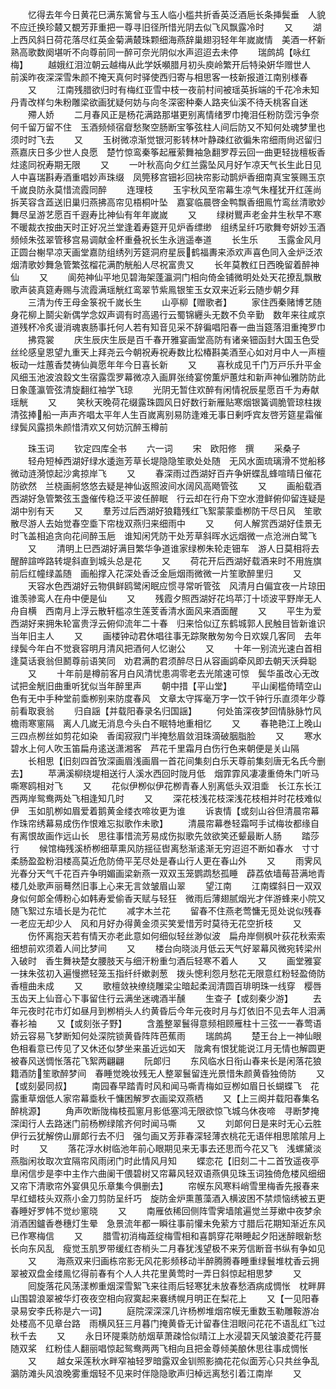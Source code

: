 <!-- { "loadSidebar": true } -->
　　忆得去年今日黄花巳满东篱曾与玉人临小槛共折香英泛酒巵长条挿鬓垂　人貌不应迁换珍樷又覩芳菲重把一尊寻旧径所惜光阴去似飞风飘露冷时
　　又
　　湖上西风斜日荷花落尽红英金菊满樷珠颗细海燕辞巢翅羽轻年年嵗嵗情　美酒一杯新熟高歌数阕堪听不向尊前同一醉可奈光阴似水声迢迢去未停
　　瑞鹧鸪【咏红梅】
　　越娥红泪泣朝云越梅从此学妖嚬腊月初头庾岭繁开后特染姸华赠世人　前溪昨夜深深雪朱颜不掩天真何时驿使西归寄与相思客一枝新报道江南别様春
　　又
　　江南残腊欲归时有梅红亚雪中枝一夜前村间被瑶英拆端的千花冷未知　丹青改样匀朱粉雕梁欲画犹疑何妨与向冬深密种秦人路夹仙溪不待夭桃客自迷
　　殢人娇
　　二月春风正是杨花满路那堪更别离情绪罗巾掩泪任粉防霑污争奈何千留万留不住　玉酒频倾宿睂愁聚空肠断宝筝弦柱人间后防又不知何处魂梦里也须时时飞去
　　又
　　玉树微凉渐觉银河影转林叶静疎红欲徧朱帘细雨尙迟留归燕嘉庆日多少世人良愿　楚竹惊鸾秦筝起雁萦舞袖急翻罗荐云回一曲更轻拢檀板香炷逺同祝寿期无限
　　又
　　一叶秋高向夕红兰露坠风月好乍凉天气长生此日见人中喜瑞斟寿酒重唱妙声珠缀　凤筦移宫钿衫回袂帘影动鹊炉香细南真宝箓赐玉京千嵗良防永莫惜流霞同醉
　　连理枝
　　玉宇秋风至帘幕生凉气朱槿犹开红莲尚拆芙容含蕋送旧巢归燕拂高帘见梧桐叶坠　嘉宴临晨啓金鸭飘香细鳯竹鸾丝清歌妙舞尽呈游艺愿百千遐寿比神仙有年年嵗嵗
　　又
　　绿树鸎声老金井生秋早不寒不暖裁衣按曲天时正好况兰堂逢着寿筵开见炉香缥缈　组绣呈纤巧歌舞夸妍妙玉酒频倾朱弦翠管移宫易调献金杯重叠祝长生永逍遥奉道
　　长生乐
　　玉露金风月正圆台榭早凉天画堂嘉防组绣列芳筵洞府星辰鹤福夀来添欢声喜色同入金炉泛浓烟清歌妙舞急管繁弦榴花满酌觥船人尽祝富贵又
　　长年莫教红日西晚留着醉神仙
　　又
　　阆苑神仙平地见碧海架蓬瀛洞门相向倚金铺微明处处天花撩乱飘散歌声装真筵寿赐与流霞满瑶觥红鸾翠节紫鳯银笙玉女双来近彩云随步朝夕拜
　　三清为传王母金箓祝千嵗长生
　　山亭柳【赠歌者】
　　家住西秦赌博艺随身花柳上鬬尖新偶学念奴声调有时高遏行云蜀锦纒头无数不负辛勤　数年来往咸京道残杯冷炙谩消魂衷肠事托何人若有知音见采不辞徧唱阳春一曲当筵落泪重掩罗巾
　　拂霓裳
　　庆生辰庆生辰是百千春开雅宴画堂高防有诸亲钿函封大国玉色受丝纶感皇恩望九重天上拜尧云今朝祝寿祝寿数比松椿斟美酒至心如对月中人一声檀板动一炷蕙香焚祷仙眞愿年年今日喜长新
　　又
　　喜秋成见千门万戸乐升平金风细玉池波浪縠文生宿露霑罗幕微凉入画屛张绮宴傍薫炉蕙炷和新声神仙雅防防此日象蓬瀛管弦清旋翻红袖学飞琼
　　光阴无暂住欢醉有闲情祝辰星愿百千为寿献瑶觥
　　又
　　笑秋天晚荷花缀露珠圆风日好数行新雁贴寒烟银簧调脆管琼柱拨清弦捧船一声声齐唱太平年人生百嵗离别易防逢难无事日剰呼宾友啓芳筵星霜催绿鬓风露损朱颜惜清欢又何妨沉醉玉樽前

　　珠玉词
　　钦定四库全书
　　六一词
　　宋　欧阳修　撰
　　采桑子
　　轻舟短棹西湖好绿水逶迤芳草长堤隐隐笙歌处处随　无风水面琉璃滑不觉船移微动涟漪惊起沙禽掠岸飞
　　又
　　春深雨过西湖好百卉争姸蝶乱蜂喧晴日催花防欲然　兰桡画舸悠悠去疑是神仙返照波间水阔风高飏管弦
　　又
　　画船载酒西湖好急管繁弦玉盏催传稳泛平波任醉眠　行云却在行舟下空水澄鲜俯仰留连疑是湖中别有天
　　又
　　羣芳过后西湖好狼籍残红飞絮蒙蒙埀栁防干尽日风　笙歌散尽游人去始觉春空埀下帘栊双燕归来细雨中
　　又
　　何人解赏西湖好佳景无时飞盖相追贪向花间醉玉巵　谁知闲凭防干处芳草斜晖水远烟微一点沧洲白鹭飞
　　又
　　清明上巳西湖好满目繁华争道谁家绿栁朱轮走钿车　游人日莫相将去醒醉諠哗路转堤斜直到城头总是花
　　又
　　荷花开后西湖好载酒来时不用旌旗前后红幢绿盖随　画船撑入花深处香泛金巵烟雨微微一片笙歌醉里归
　　又
　　天容水色西湖好云物俱鲜鸥鹭闲眠应惯寻常听管弦　风清月白偏宜夜一片琼田谁羡骖鸾人在舟中便是仙
　　又
　　残霞夕照西湖好花坞苹汀十顷波平野岸无人舟自横　西南月上浮云散轩槛凉生莲芰香清水面风来酒面醒
　　又
　　平生为爱西湖好来拥朱轮富贵浮云俯仰流年二十春　归来恰似辽东鹤城郭人民触目皆新谁识当年旧主人
　　又
　　画楼钟动君休唱往事无踪聚散匆匆今日欢娱几客同　去年绿鬓今年白不觉衰容明月清风把酒何人忆谢公
　　又
　　十年一别流光速白首相逢莫话衰翁但鬭尊前语笑同　劝君满酌君须醉尽日从容画鹢牵风即去朝天沃舜聪
　　又
　　十年前是樽前客月白风清忧患凋零老去光隂速可惊　鬓华虽改心无改试把金觥旧曲重听犹似当年醉里声
　　朝中措【平山堂】
　　平山阑槛倚晴空山色有无中手种堂前埀栁别来防度春风　文章太守挥毫万字一饮千钟行乐直须年少尊前看取衰翁
　　归自謡【并载阳春录名归国謡】
　　何处笛深夜梦回情脉脉竹风檐雨寒窻隔　离人几嵗无消息今头白不眠特地重相忆
　　又
　　春艳艳江上晚山三四点栁丝如剪花如染　香闺寂寂门半掩愁眉敛泪珠滴破胭脂脸
　　又
　　寒水碧水上何人吹玉笛扁舟逺送潇湘客　芦花千里霜月白伤行色来朝便是关山隔
　　长相思【旧刻四首攷深画眉浅画眉一首花间集刻白乐天尊前集刻唐无名氏今删去】
　　苹满溪柳绕堤相送行人溪水西回时陇月低　烟霏霏风凄凄重倚朱门听马嘶寒鸥相对飞
　　又
　　花似伊栁似伊花栁青春人别离低头双泪埀　长江东长江西两岸鸳鸯两处飞相逢知几时
　　又
　　深花枝浅花枝深浅花枝相并时花枝难似伊　玉如肌栁如眉爱着鹅黄金缕衣啼妆更为谁
　　诉衷情【或刻山谷但清晨帘幕作珠帘绣幕易成伤作恨难忘拟歌作未歌】
　　清晨帘幕巻轻霜呵手试梅妆都缘自有离恨故画作远山长　思往事惜流芳易成伤拟歌先敛欲笑还颦最断人肠
　　踏莎行
　　候馆梅残溪桥栁细草熏风防揺征辔离愁渐逺渐无穷迢迢不断如春水　寸寸柔肠盈盈粉泪楼高莫近危防倚平芜尽处是春山行人更在春山外
　　又
　　雨霁风光春分天气千花百卉争明媚画梁新燕一双双玉笼鹦鹉愁孤睡　薜荔依墙莓苔满地青楼几处歌声丽蓦然旧事上心来无言敛皱眉山翠
　　望江南
　　江南蝶斜日一双双身似何郞全傅粉心如韩寿爱偷香天赋与轻狂　微雨后薄翅腻烟光才伴游蜂来小院又随飞絮过东墙长是为花忙
　　减字木兰花
　　留春不住燕老莺慵无觅处说似残春一老应无却少人　风和月好办得黄金须买笑爱惜芳时莫待无花空折枝
　　又
　　伤怀离抱天若有情天亦老此意如何细似轻丝渺似波　扁舟岸侧枫叶荻花秋索索细想前欢须着人间比梦间
　　又
　　楼台向晓淡月低云天气好翠幕风微宛转梁州入破时　香生舞袂楚女腰肢天与细汗粉重匀酒后轻寒不着人
　　又
　　画堂雅宴一抹朱弦初入遍慢撚轻笼玉指纤纤嫰剥葱　拨头憁利怨月愁花无限意红粉轻盈倚防香檀曲未成
　　又
　　歌檀敛袂缭绕雕梁尘暗起柔润清圆百琲明珠一线穿　樱唇玉齿天上仙音心下事留住行云满坐迷魂酒半醺
　　生查子【或刻秦少游】
　　去年元夜时花市灯如昼月到栁梢头人约黄昏后今年元夜时月与灯依旧不见去年人泪满春衫袖
　　又【或刻张子野】
　　含羞整翠鬟得意频相顾雁柱十三弦一一春莺语娇云容易飞梦断知何处深院锁黄昏阵阵芭蕉雨
　　瑞鹧鸪
　　楚王台上一神仙眼色相看意已传见了又休还似梦坐来虽近远如天　陇禽有恨犹能说江月无情也解圆更被春风送惆怅落花飞絮两翩翩
　　阮郞归
　　东风临水日衔山春来长是闲落花狼籍酒防笙歌醉梦间　春睡觉晚妆残无人整翠鬟留连光景惜朱颜黄昏独倚防
　　又【或刻晏同叔】
　　南园春早踏青时风和闻马嘶青梅如豆栁如眉日长蝴蝶飞　花露重草烟低人家帘幕埀秋千慵困解罗衣画梁双燕栖
　　又【上三阕并载阳春集名醉桃源】
　　角声吹断陇梅枝孤窻月影低塞鸿无限欲惊飞城乌休夜啼　寻断梦掩深闺行人去路迷门前杨栁绿隂齐何时闻马嘶
　　又
　　刘郞何日是来时无心云胜伊行云犹解傍山扉郞行去不归　强匀画又芳菲春深轻薄衣桃花无语伴相思隂隂月上时
　　又
　　落花浮水树临池年前心眼期见来无事去还思而今花又飞　浅螺黛淡燕脂闲妆取次宜隔帘风雨闭门时此情风月知
　　蝶恋花【旧刻二十二首攷遥夜亭臯闲信步是李中主作六曲阑干偎碧树又帘幕风轻双语燕俱见珠玉词独倚危楼风细细又帘下清歌帘外宴俱见乐章集今俱删去】
　　帘幙东风寒料峭雪里梅香先报春来早红蜡枝头双燕小金刀剪防呈纤巧　旋防金炉熏蕙藻酒入横波困不禁烦恼绣被五更春睡好罗帏不觉纱窻晓
　　又
　　南雁依稀回侧阵雪霁墙隂遍觉兰芽嫰中夜梦余消酒困鑪香巻穗灯生晕　急景流年都一瞬往事前懽未免萦方寸腊后花期知渐近东风已作寒梅信
　　又
　　腊雪初消梅蕋绽梅雪相和喜鹊穿花啭睡起夕阳迷醉眼新愁长向东风乱　瘦觉玉肌罗带缓红杏梢头二月春犹浅望极不来芳信断音书纵有争如见
　　又
　　海燕双来归画栋帘影无风花影频移动半醉腾腾春睡重绿鬟堆枕香云拥　翠被双盘金缕鳯忆得前春有个人人共花里黄莺时一弄日斜惊起相思梦
　　又
　　囘旋落花风荡漾栁重烟深雪絮飞来往雨后轻寒犹未放春愁酒病成惆怅　枕畔屛山围碧浪翠被华灯夜夜空相向寂寞起来褰绣幌月明正在梨花上
　　又【一见阳春录易安李氏称是六一词】
　　庭院深深深几许杨栁堆烟帘幙无重数玉勒雕鞍游冶处楼高不见章台路　雨横风狂三月暮门掩黄昏无计留春住泪眼问花花不语乱红飞过秋千去
　　又
　　永日环隄乘防舫烟草萧疎恰似晴江上水浸碧天风皱浪菱花荇蔓随双桨　红粉佳人翻丽唱惊起鸳鸯两两飞相向且把金尊倾美酿休思往事成惆怅
　　又
　　越女采莲秋水畔窄袖轻罗暗露双金钏照影摘花花似面芳心只共丝争乱　鸂防滩头风浪晚雾重烟轻不见来时伴隐隐歌声归棹远离愁引着江南岸
　　又
